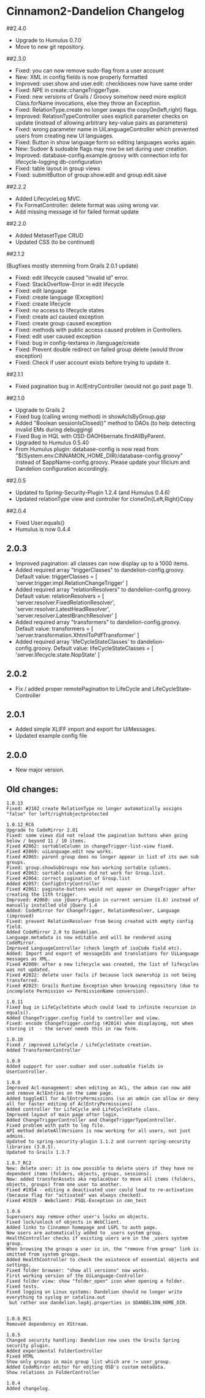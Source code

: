 # Cinnamon2-Dandelion Changelog
 
##2.4.0

+ Upgrade to Humulus 0.7.0
+ Move to new git repository.

##2.3.0

+ Fixed: you can now remove sudo-flag from a user account
+ New: XML in config fields is now properly formatted 
+ Improved: user.show and user.edit: checkboxes now have same order
+ Fixed: NPE in create::changeTriggerType.
+ Fixed: new versions of Grails / Groovy somehow need more explicit Class.forName invocations, else they throw an Exception.
+ Fixed: RelationType.create no longer swaps the copyOn{left,right} flags.
+ Improved: RelationTypeController uses explicit parameter checks on update 
    (instead of allowing arbitrary key-value pairs as parameters)
+ Fixed: wrong parameter name in UiLanguageController which prevented users from creating new UI languages.
+ Fixed: Button in show language form so editing languages works again.
+ New: Sudoer & sudoable flags may now be set during user creation.
+ Improved: database-config.example.groovy with connection info for lifecycle-logging db-configuration
+ Fixed: table layout in group views
+ Fixed: submitButton of group.show.edit and group.edit.save

##2.2.2

+ Added LifecycleLog MVC.
+ Fix FormatController: delete format was using wrong var.
+ Add missing message id for failed format update

##2.2.0

+ Added MetasetType CRUD
+ Updated CSS (to be continued)

##2.1.2

(Bugfixes mostly stemming from Grails 2.0.1 update)

+ Fixed: edit lifecycle caused "invalid id" error.
+ Fixed: StackOverflow-Error in edit lifecycle
+ Fixed: edit language
+ Fixed: create language (Exception)
+ Fixed: create lifecycle
+ Fixed: no access to lifecycle states
+ Fixed: create acl caused exception
+ Fixed: create group caused exception
+ Fixed: methods with public access caused problem in Controllers.
+ Fixed: edit user caused exception
+ Fixed: bug in config-textarea in /language/create
+ Fixed: Prevent double redirect on failed group delete (would throw exception)
+ Fixed: Check if user account exists before trying to update it.

##2.1.1

+ Fixed pagination bug in AclEntryController (would not go past page 1).

##2.1.0

+ Upgrade to Grails 2
+ Fixed bug (calling wrong method) in showAclsByGroup.gsp
+ Added "Boolean sessionIsClosed()" method to DAOs (to help detecting invalid EMs during debugging)
+ Fixed Bug in HQL with OSD-DAOHibernate.findAllByParent.
+ Upgraded to Humulus 0.5.40
+ From Humulus plugin: database-config is now read from "${System.env.CINNAMON_HOME_DIR}/database-config.groovy"
  instead of $appName-config.groovy. Please update your Illicium and Dandelion configuration accordingly.

##2.0.5

+ Updated to Spring-Security-Plugin 1.2.4 (and Humulus 0.4.6)
+ Updated relationType view and controller for cloneOn{Left,Right}Copy

##2.0.4

+ Fixed User.equals()
+ Humulus is now 0.4.4

## 2.0.3

+ Improved pagination: all classes can now display up to a 1000 items.
+ Added required array "triggerClasses" to dandelion-config.groovy. Default value:
    triggerClasses = [
        'server.trigger.impl.RelationChangeTrigger'
    ]
+ Added required array "relationResolvers" to dandelion-config.groovy. Default value:
    relationResolvers = [
        'server.resolver.FixedRelationResolver',
        'server.resolver.LatestHeadResolver',
        'server.resolver.LatestBranchResolver'
    ]
+ Added required array "transformers" to dandelion-config.groovy. Default value:
    transformers = [
        'server.transformation.XhtmlToPdfTransformer'
    ]
+ Added required array 'lifeCycleStateClasses' to dandelion-config.groovy. Default value:
    lifeCycleStateClasses = [
        'server.lifecycle.state.NopState'
    ]

## 2.0.2

+ Fix / added proper remotePagination to LifeCycle and LifeCycleState-Controller

## 2.0.1

+ Added simple XLIFF import and export for UiMessages.
+ Updated example config file

## 2.0.0

+ New major version.

## Old changes:
    
    1.0.13
    Fixed: #2102 create RelationType no longer automatically assigns "false" for left/rightobjectprotected
    
    1.0.12_RC6
    Upgrade to CodeMirror 2.01
    Fixed: some views did not reload the pagination buttons when going below / beyond 11 / 10 items.
    Fixed #2062: sortableColumn in changeTrigger-list-view fixed.
    Fixed #2069: uiLanguage.edit now works.
    Fixed #2065: parent group does no longer appear in list of its own sub groups.
    Fixed: group.showSubGroups now has working sortable columns.
    Fixed #2063: sortable columns did not work for Group.list.
    Fixed #2064: correct pagination of Group.list
    Added #2057: ConfigEntryController
    Fixed #2061: paginate-buttons would not appear on ChangeTrigger after creating the 11th trigger.
    Improved: #2060: use jQuery-Plugin in current version (1.6) instead of manually installed old jQuery 1.4
    Added: CodeMirror for ChangeTrigger, RelationResolver, Language (improved)
    Fixed: prevent RelationResolver from being created with empty config field.
    Added CodeMirror 2.0 to Dandelion.
    Language.metadata is now editable and will be rendered using CodeMirror.
    Improved LanguageController (check length of isoCode field etc).
    Added: Import and export of messageIds and translations for UiLanguage messages as XML.
    Fixed #2009: after a new lifecycle was created, the list of lifecycles was not updated.
    Fixed #2022: delete user fails if because lock ownership is not being transferred.
    Fixed #2023: Grails Runtime Exception when browsing repository (due to incomplete Permission => PermissionName conversion).
    
    1.0.11
    Fixed bug in LifeCycleState which could lead to infinite recursion in equals().
    Added ChangeTrigger.config field to controller and view.
    Fixed: encode ChangeTrigger.config (#2014) when displaying, not when storing it  - the server needs this in raw form.
    
    1.0.10
    Fixed / improved LifeCycle / LifeCycleState creation.
    Added TransformerController
    
    1.0.9
    Added support for user.sudoer and user.sudoable fields in UserController.
    
    1.0.8
    Improved Acl-management: when editing an ACL, the admin can now add and remove AclEntries on the same page.
    Added toggleAll for AclEntryPermissions (so an admin can allow or deny all for faster editing of AclEntryPermissions)
    Added controller for LifeCycle and LifeCycleState class.
    Improved layout of main page after login.
    Added ChangeTriggerController and ChangeTriggerTypeController.
    Fixed problem with path to log file.
    API method deleteAllVersions is now working for all users, not just admins.
    Updated to spring-security-plugin 1.1.2 and current spring-security libraries (3.0.5).
    Updated to Grails 1.3.7
    
    1.0.7_RC2
    New: delete user: it is now possible to delete users if they have no dependent items (folders, objects, groups, sessions).
    New: added transferAssets aka replaceUser to move all items (folders, objects, groups) from one user to another.
    Fixed #1954 - editing a deactivated user could lead to re-activation (because flag for "activated" was always checked).
    Fixed #1929 - Webclient: PSQL-Exception in cmn_test
    
    1.0.6
    Superusers may remove other user's locks on objects.
    Fixed lock/unlock of objects in WebClient.
    Added links to Cinnamon homepage and LGPL to auth page. 
    New users are automatically added to _users system group.
    HealthController checks if existing users are in the _users system group.
    When browsing the groups a user is in, the "remove from group" link is omitted from system groups.
    Added HealthController to check the existence of essential objects and settings.
    Fixed folder browser: "show all versions" now works.
    First working version of the UiLanguage-Controller
    Fixed folder view: show "folder_open" icon when opening a folder.
    Fixed tests.
    Fixed logging on Linux systems: Dandelion should no longer write everything to syslog or catalina.out
     but rather use dandelion.log4j.properties in $DANDELION_HOME_DIR.
    
    
    1.0.6_RC1
    Removed dependency on XStream.
    
    1.0.5
    Changed security handling: Dandelion now uses the Grails Spring security plugin.
    Added experimental FolderController
    Fixed HTML
    Show only groups in main group list which are != user_group.
    Added CodeMirror editor for editing OSD's custom metadata.
    Show relations in FolderController
    
    1.0.4
    Added changelog.